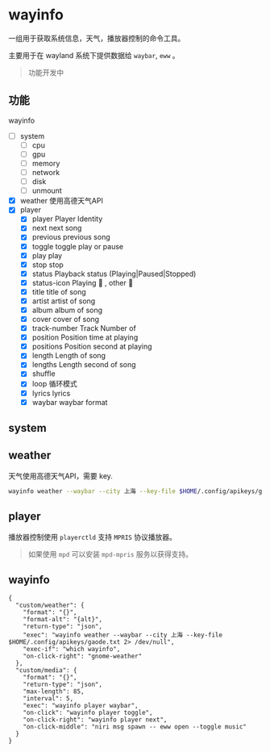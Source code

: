 # wayinfo

一组用于获取系统信息，天气，播放器控制的命令工具。

主要用于在 wayland 系统下提供数据给 `waybar`, `eww` 。

> 功能开发中

## 功能 

wayinfo 

- [ ] system
  - [ ] cpu
  - [ ] gpu
  - [ ] memory
  - [ ] network
  - [ ] disk
  - [ ] unmount
- [x] weather 使用高德天气API
- [x] player
  - [x] player        Player Identity
  - [x] next          next song
  - [x] previous      previous song
  - [x] toggle        toggle play or pause
  - [x] play          play
  - [x] stop          stop
  - [x] status        Playback status (Playing|Paused|Stopped)
  - [x] status-icon   Playing   , other 
  - [x] title         title of song
  - [x] artist        artist of song
  - [x] album         album of song
  - [x] cover         cover of song
  - [x] track-number  Track Number of
  - [x] position      Position time at playing
  - [x] positions     Position second at playing
  - [x] length        Length of song
  - [x] lengths       Length second of song
  - [x] shuffle
  - [x] loop          循环模式
  - [x] lyrics        lyrics
  - [x] waybar        waybar format

## system

## weather

天气使用高德天气API，需要 key.

```sh
wayinfo weather --waybar --city 上海 --key-file $HOME/.config/apikeys/gaode.txt
```

## player

播放器控制使用 `playerctld` 支持 `MPRIS` 协议播放器。 

> 如果使用 `mpd` 可以安装 `mpd-mpris` 服务以获得支持。

## wayinfo 

```jsonc
{
  "custom/weather": {
    "format": "{}",
    "format-alt": "{alt}",
    "return-type": "json",
    "exec": "wayinfo weather --waybar --city 上海 --key-file $HOME/.config/apikeys/gaode.txt 2> /dev/null",
    "exec-if": "which wayinfo",
    "on-click-right": "gnome-weather"
  },
  "custom/media": {
    "format": "{}",
    "return-type": "json",
    "max-length": 85,
    "interval": 5,
    "exec": "wayinfo player waybar",
    "on-click": "wayinfo player toggle",
    "on-click-right": "wayinfo player next",
    "on-click-middle": "niri msg spawn -- eww open --toggle music"
  }
}
```


